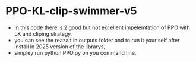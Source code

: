 # PPO-KL-clip-swimmer-v5

* In this code there is 2 good but not excellent impelemtation of PPO with LK and cliping strategy.
* you can see the reazalt in outputs folder and to run it your self after install in 2025 version of the librarys, 
* simpley run python PPO.py on you command line.
